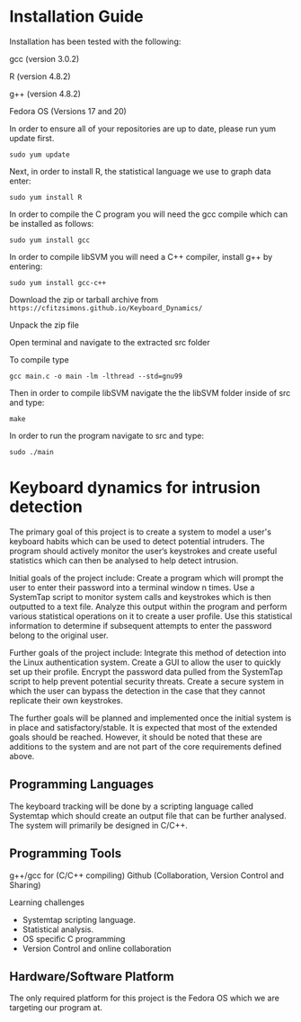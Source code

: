 Installation Guide
==================

Installation has been tested with the following:

gcc (version 3.0.2)

R   (version 4.8.2)

g++ (version 4.8.2)

Fedora OS (Versions 17 and 20)


In order to ensure all of your repositories are up to date, please run yum update first.

    sudo yum update

Next, in order to install R, the statistical language we use to graph data enter:

    sudo yum install R

In order to compile the C program you will need the gcc compile which can be installed as follows:

    sudo yum install gcc

In order to compile libSVM you will need a C++ compiler, install g++ by entering:

    sudo yum install gcc-c++


Download the zip or tarball archive from `https://cfitzsimons.github.io/Keyboard_Dynamics/`

Unpack the zip file

Open terminal and navigate to the extracted src folder

To compile type

    gcc main.c -o main -lm -lthread --std=gnu99

Then in order to compile libSVM navigate the the libSVM folder inside of src and type:

    make

In order to run the program navigate to src and type:

    sudo ./main


Keyboard dynamics for intrusion detection
=========================================
The primary goal of this project is to create a system to model a user's keyboard habits which can be used to detect potential intruders.  The program should actively monitor the user‘s keystrokes and create useful statistics which can then be analysed to help detect intrusion. 

Initial goals of the project include:
Create a program which will prompt the user to enter their password into a terminal window n times.
Use a SystemTap script to monitor system calls and keystrokes which is then outputted to a text file.
Analyze this output within the program and perform various statistical operations on it to create a user profile.
Use this statistical information to determine if subsequent attempts to enter the password belong to the original user.

Further goals of the project include:
Integrate this method of detection into the Linux authentication system.
Create a GUI to allow the user to quickly set up their profile.
Encrypt the password data pulled from the SystemTap script to help prevent potential security threats. 
Create a secure system in which the user can bypass the detection in the case that they cannot replicate their own keystrokes.

The further goals will be planned and implemented once the initial system is in place and satisfactory/stable.  It is expected that most of the extended goals should be reached.  However, it should be noted that these are additions to the system and are not part of the core requirements defined above.  


Programming Languages
---------------------
The keyboard tracking will be done by a scripting language called Systemtap which should create an output file that can be further analysed.  The system will primarily be designed in C/C++.  



Programming Tools
-----------------
g++/gcc for (C/C++ compiling)
Github (Collaboration, Version Control and Sharing)


Learning challenges
-  Systemtap scripting language.
-  Statistical analysis.
-  OS specific C programming
-  Version Control and online collaboration

Hardware/Software Platform
--------------------------
The only required platform for this project is the Fedora OS which we are targeting our program at.  


